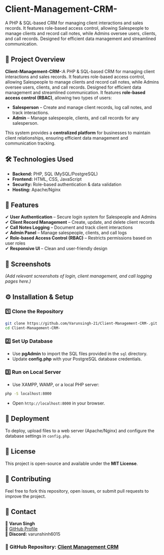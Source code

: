 # Client-Management-CRM-
A PHP &amp; SQL-based CRM for managing client interactions and sales records. It features role-based access control, allowing Salespeople to manage clients and record call notes, while Admins oversee users, clients, and call records. Designed for efficient data management and streamlined communication.

## 🚀 Project Overview

**Client-Management-CRM-**:A PHP &amp; SQL-based CRM for managing client interactions and sales records. It features role-based access control, allowing Salespeople to manage clients and record call notes, while Admins oversee users, clients, and call records. Designed for efficient data management and streamlined communication. It features **role-based access control (RBAC)**, allowing two types of users:

- **Salesperson** – Create and manage client records, log call notes, and track interactions.
- **Admin** – Manage salespeople, clients, and call records for any salesperson.

This system provides a **centralized platform** for businesses to maintain client relationships, ensuring efficient data management and communication tracking.

## 🛠 Technologies Used
- **Backend:** PHP, SQL (MySQL/PostgreSQL)
- **Frontend:** HTML, CSS, JavaScript
- **Security:** Role-based authentication & data validation
- **Hosting:** Apache/Nginx

## 📌 Features
✔ **User Authentication** – Secure login system for Salespeople and Admins  
✔ **Client Record Management** – Create, update, and delete client records  
✔ **Call Notes Logging** – Document and track client interactions  
✔ **Admin Panel** – Manage salespeople, clients, and call logs  
✔ **Role-based Access Control (RBAC)** – Restricts permissions based on user roles  
✔ **Responsive UI** – Clean and user-friendly design  

## 📸 Screenshots
*(Add relevant screenshots of login, client management, and call logging pages here.)*

## ⚙️ Installation & Setup
### 1️⃣ Clone the Repository
```bash
git clone https://github.com/Varunsingh-21/Client-Management-CRM-.git
cd Client-Management-CRM-
```

### 2️⃣ Set Up Database
- Use **pgAdmin** to import the SQL files provided in the `sql` directory.
- Update **config.php** with your PostgreSQL database credentials.

### 3️⃣ Run on Local Server
- Use XAMPP, WAMP, or a local PHP server:
```bash
php -S localhost:8000
```
- Open `http://localhost:8000` in your browser.

## 🚀 Deployment
To deploy, upload files to a web server (Apache/Nginx) and configure the database settings in `config.php`.

## 📜 License
This project is open-source and available under the **MIT License**.

## 🤝 Contributing
Feel free to fork this repository, open issues, or submit pull requests to improve the project.

## 📧 Contact
👤 **Varun Singh**  
🔗 [GitHub Profile](https://github.com/Varunsingh-21)  
💬 **Discord:** varunshinh6015  

### 🔗 GitHub Repository: [Client Management CRM](https://github.com/Varunsingh-21/Client-Management-CRM-)